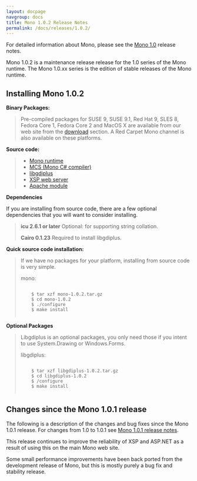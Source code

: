 ```yaml
---
layout: docpage
navgroup: docs
title: Mono 1.0.2 Release Notes
permalink: /docs/releases/1.0.2/
---
```


For detailed information about Mono, please see the [Mono 1.0](http://www.go-mono.com/archive/1.0/) release notes.

Mono 1.0.2 is a maintenance release release for the 1.0 series of the Mono runtime. The Mono 1.0.xx series is the edition of stable releases of the Mono runtime.

Installing Mono 1.0.2
---------------------

**Binary Packages:**

> Pre-compiled packages for SUSE 9, SUSE 9.1, Red Hat 9, SLES 8, Fedora Core 1, Fedora Core 2 and MacOS X are available from our web site from the [download](http://www.go-mono.com/download.html) section. A Red Carpet Mono channel is also available on these platforms.

**Source code:**

> -   [Mono runtime](http://www.go-mono.com/archive/1.0.2/mono-1.0.2.tar.gz)
> -   [MCS (Mono C\# compiler)](http://www.go-mono.com/archive/1.0.2/mcs-1.0.2.tar.gz)
> -   [libgdiplus](http://www.go-mono.com/archive/1.0.2/libgdiplus-1.0.2.tar.gz)
> -   [XSP web server](http://www.go-mono.com/archive/1.0.2/xsp-1.0.2.tar.gz)
> -   [Apache module](http://www.go-mono.com/archive/1.0.2/mod_mono-1.0.2.tar.gz)

**Dependencies**

If you are installing from source code, there are a few optional dependencies that you will want to consider installing.

> **icu 2.6.1 or later** Optional: for supporting string collation.
>
> **Cairo 0.1.23** Required to install libgdiplus.

**Quick source code installation:**

> If we have no packages for your platform, installing from source code is very simple.
>
> mono:
>
> ``` shell
>     
>     $ tar xzf mono-1.0.2.tar.gz
>     $ cd mono-1.0.2
>     $ ./configure
>     $ make install
>     
> ```

**Optional Packages**

> Libgdiplus is an optional packages, you only need those if you intent to use System.Drawing or Windows.Forms.
>
> libgdiplus:
>
> ``` shell
>     
>     $ tar xzf libgdiplus-1.0.2.tar.gz
>     $ cd libgdiplus-1.0.2
>     $ /configure
>     $ make install
>     
> ```

Changes since the Mono 1.0.1 release
------------------------------------

The following is a description of the changes and bug fixes since the Mono 1.0.1 release. For changes from 1.0 to 1.0.1 see [Mono 1.0.1 release notes](http://www.go-mono.com/archive/1.0.1/).

This release continues to improve the reliability of XSP and ASP.NET as a result of using this on the main Mono web site.

Some small performance improvements have been back ported from the development release of Mono, but this is mostly purely a bug fix and stability release.
